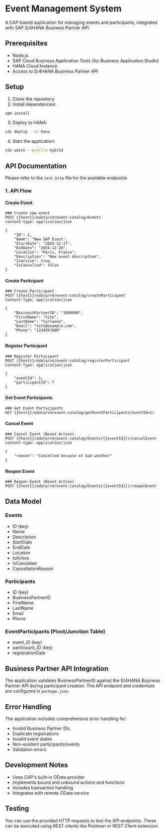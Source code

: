 # Event Management System

A CAP-based application for managing events and participants, integrated with SAP S/4HANA Business Partner API.

## Prerequisites

- Node.js
- SAP Cloud Business Application Tools (for Business Application Studio)
- HANA Cloud Instance
- Access to S/4HANA Business Partner API

## Setup

1. Clone the repository
2. Install dependencies:

```bash
npm install
```
3. Deploy to HANA:

```bash
cds deploy --to hana
```

4. Start the application:

```bash
cds watch --profile hybrid
```


## API Documentation

Please refer to the `test.http` file for the available endpoints

### 1. API Flow

#### Create Event

```http
### Create new event
POST {{host}}/odata/v4/event-catalog/Events
content-type: application/json

{
    "ID": 2,
    "Name": "New SAP Event",
    "StartDate": "2024-12-17",
    "EndDate": "2024-12-20",
    "Location": "Paris, France",
    "Description": "New event description",
    "IsActive": true,
    "IsCancelled": false
}
```

#### Create Participant

```http
### Create Participant
POST {{host}}/odata/v4/event-catalog/createParticipant
Content-Type: application/json

{
    "BusinessPartnerID": "1000000",
    "FirstName": "Vito",
    "LastName": "Corleone",
    "Email": "vito@example.com",
    "Phone": "1234567890"
}
```

#### Register Participant

```http
### Register Participant
POST {{host}}/odata/v4/event-catalog/registerParticipant
Content-Type: application/json

{
    "eventId": 1,
    "participantId": 7
}
```

#### Get Event Participants

```http
### Get Event Participants
GET {{host}}/odata/v4/event-catalog/getEventParticipants(eventId=1)
```

#### Cancel Event
```http
### Cancel Event (Bound Action)
POST {{host}}/odata/v4/event-catalog/Events({{eventId}})/cancelEvent
content-type: application/json

{
    "reason": "Cancelled because of bad weather"
}
```

#### Reopen Event

```http
### Reopen Event (Bound Action)
POST {{host}}/odata/v4/event-catalog/Events({{eventId}})/reopenEvent
```

## Data Model

### Events
- ID (key)
- Name
- Description
- StartDate
- EndDate
- Location
- IsActive
- IsCancelled
- CancellationReason

### Participants
- ID (key)
- BusinessPartnerID
- FirstName
- LastName
- Email
- Phone

### EventParticipants (Pivot/Junction Table)
- event_ID (key)
- participant_ID (key)
- registrationDate

## Business Partner API Integration

The application validates BusinessPartnerID against the S/4HANA Business Partner API during participant creation. The API endpoint and credentials are configured in `package.json`.

## Error Handling

The application includes comprehensive error handling for:
- Invalid Business Partner IDs
- Duplicate registrations
- Invalid event states
- Non-existent participants/events
- Validation errors

## Development Notes

- Uses CAP's built-in OData provider
- Implements bound and unbound actions and functions
- Includes transaction handling
- Integrates with remote OData service

## Testing

You can use the provided HTTP requests to test the API endpoints. These can be executed using REST clients like Postman or REST Client extension.